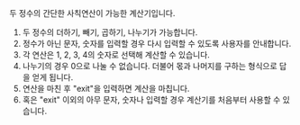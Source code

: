 두 정수의 간단한 사칙연산이 가능한 계산기입니다.
1) 두 정수의 더하기, 빼기, 곱하기, 나누기가 가능합니다.
2) 정수가 아닌 문자, 숫자를 입력할 경우 다시 입력할 수 있도록 사용자를 안내합니다.
3) 각 연산은 1, 2, 3, 4의 숫자로 선택해 계산할 수 있습니다.
4) 나누기의 경우 0으로 나눌 수 없습니다. 더불어 몫과 나머지를 구하는 형식으로 답을 얻게 됩니다.
5) 연산을 마친 후 "exit"을 입력하면 계산을 마칩니다.
6) 혹은 "exit" 이외의 아무 문자, 숫자나 입력할 경우 계산기를 처음부터 사용할 수 있습니다.
